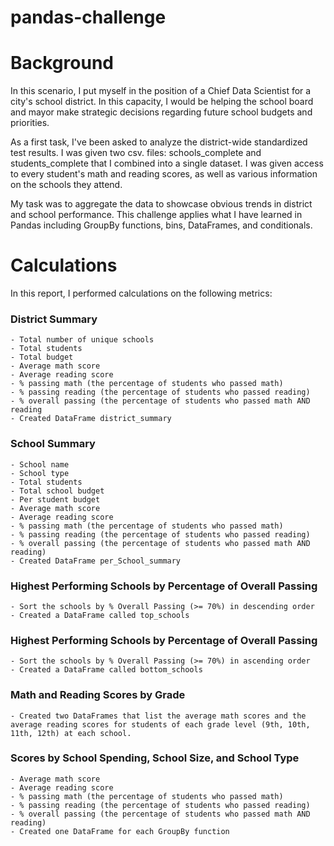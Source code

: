 # pandas-challenge


# Background

In this scenario, I put myself in the position of a Chief Data Scientist for a city's school district. In this capacity, I would be helping the school board and mayor make strategic decisions regarding future school budgets and priorities.

As a first task, I've been asked to analyze the district-wide standardized test results. I was given two csv. files: schools_complete and students_complete that I combined into a single dataset. I was given access to every student's math and reading scores, as well as various information on the schools they attend. 

My task was to aggregate the data to showcase obvious trends in district and school performance. This challenge applies what I have learned in Pandas including GroupBy functions, bins, DataFrames, and conditionals.


# Calculations
In this report, I performed calculations on the following metrics:
### District Summary
    - Total number of unique schools
    - Total students
    - Total budget
    - Average math score
    - Average reading score
    - % passing math (the percentage of students who passed math)
    - % passing reading (the percentage of students who passed reading)
    - % overall passing (the percentage of students who passed math AND reading
    - Created DataFrame district_summary
### School Summary
    - School name
    - School type
    - Total students
    - Total school budget
    - Per student budget
    - Average math score
    - Average reading score
    - % passing math (the percentage of students who passed math)
    - % passing reading (the percentage of students who passed reading)
    - % overall passing (the percentage of students who passed math AND reading)
    - Created DataFrame per_School_summary
### Highest Performing Schools by Percentage of Overall Passing
    - Sort the schools by % Overall Passing (>= 70%) in descending order
    - Created a DataFrame called top_schools
### Highest Performing Schools by Percentage of Overall Passing
    - Sort the schools by % Overall Passing (>= 70%) in ascending order
    - Created a DataFrame called bottom_schools
### Math and Reading Scores by Grade
    - Created two DataFrames that list the average math scores and the average reading scores for students of each grade level (9th, 10th, 11th, 12th) at each school.
### Scores by School Spending, School Size, and School Type
    - Average math score
    - Average reading score
    - % passing math (the percentage of students who passed math)
    - % passing reading (the percentage of students who passed reading)
    - % overall passing (the percentage of students who passed math AND reading)
    - Created one DataFrame for each GroupBy function


